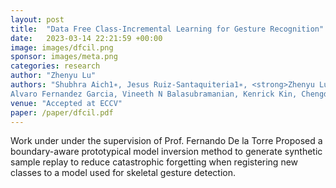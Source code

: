 ```yaml
---
layout: post
title:  "Data Free Class-Incremental Learning for Gesture Recognition"
date:   2023-03-14 22:21:59 +00:00
image: images/dfcil.png
sponsor: images/meta.png
categories: research
author: "Zhenyu Lu"
authors: "Shubhra Aich1∗, Jesus Ruiz-Santaquiteria1∗, <strong>Zhenyu Lu</strong>, Prachi Garg, K J Joseph,
Alvaro Fernandez Garcia, Vineeth N Balasubramanian, Kenrick Kin, Chengde Wan, Necati Cihan Camgoz, Shugao Ma, Fernando De la Torre"
venue: "Accepted at ECCV"
paper: /paper/dfcil.pdf
---
```

Work under under the supervision of Prof. Fernando De la Torre
Proposed a boundary-aware prototypical model inversion method to generate synthetic sample replay to
reduce catastrophic forgetting when registering new classes to a model used for skeletal gesture detection.